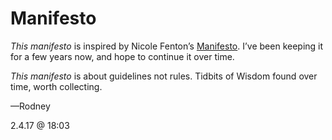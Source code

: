 # Manifesto

*This manifesto* is inspired by Nicole Fenton’s [Manifesto](http://nicolefenton.com/manifesto?). I’ve been keeping it for a few years now, and hope to continue it over time.

*This manifesto* is about guidelines not rules. Tidbits of Wisdom found over time, worth collecting.

—Rodney

2.4.17 @ 18:03